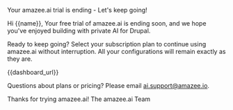 Your amazee.ai trial is ending - Let's keep going!

Hi {{name}},
Your free trial of amazee.ai is ending soon, and we hope you've enjoyed
building with private AI for Drupal.

Ready to keep going?
Select your subscription plan to continue using amazee.ai
without interruption. All your configurations will remain exactly as
they are.

{{dashboard_url}}

Questions about plans or pricing? Please email ai.support@amazee.io.

Thanks for trying amazee.ai!
The amazee.ai Team
